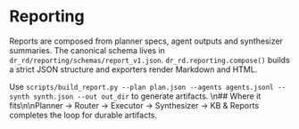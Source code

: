 # Reporting

Reports are composed from planner specs, agent outputs and synthesizer summaries. The canonical schema lives in `dr_rd/reporting/schemas/report_v1.json`. `dr_rd.reporting.compose()` builds a strict JSON structure and exporters render Markdown and HTML.

Use `scripts/build_report.py --plan plan.json --agents agents.jsonl --synth synth.json --out out_dir` to generate artifacts.
\n## Where it fits\n\nPlanner → Router → Executor → Synthesizer → KB & Reports completes the loop for durable artifacts.
